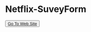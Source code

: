 # Netflix-SuveyForm
<button><a href="https://yusufstar.github.io/Netflix-SurveyForm/">Go To Web Site</a></button>
